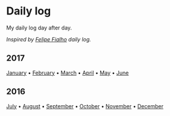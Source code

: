 # Daily log

My daily log day after day.

*Inspired by [Felipe Fialho](https://github.com/lfeh/dailylog) daily log.*

## 2017

[January](/log/2017/01/README.md) • [February](/log/2017/02/README.md) • [March](/log/2017/03/README.md) • [April](/log/2017/04/README.md) • [May](/log/2017/05/README.md) • [June](/log/2017/06/README.md)

## 2016

[July](/log/2016/07/README.md) • [August](/log/2016/08/README.md) • [September](/log/2016/09/README.md) • [October](/log/2016/10/README.md) • [November](/log/2016/11/README.md) • [December](/log/2016/12/README.md)